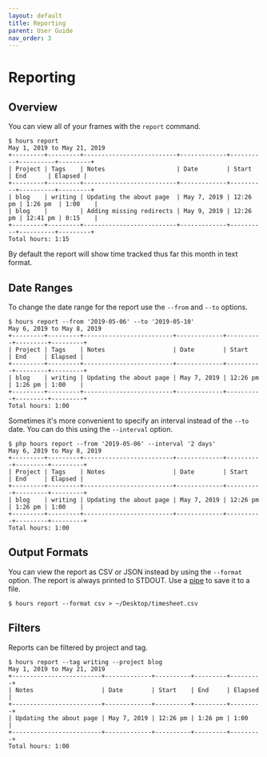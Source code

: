 ```yaml
---
layout: default
title: Reporting
parent: User Guide
nav_order: 3
---
```


# Reporting

## Overview

You can view all of your frames with the `report` command.

```
$ hours report
May 1, 2019 to May 21, 2019
+---------+---------+--------------------------+-------------+----------+----------+---------+
| Project | Tags    | Notes                    | Date        | Start    | End      | Elapsed |
+---------+---------+--------------------------+-------------+----------+----------+---------+
| blog    | writing | Updating the about page  | May 7, 2019 | 12:26 pm | 1:26 pm  | 1:00    |
| blog    |         | Adding missing redirects | May 9, 2019 | 12:26 pm | 12:41 pm | 0:15    |
+---------+---------+--------------------------+-------------+----------+----------+---------+
Total hours: 1:15
```

By default the report will show time tracked thus far this month in text format.

## Date Ranges

To change the date range for the report use the `--from` and `--to` options.

```
$ hours report --from '2019-05-06' --to '2019-05-10'
May 6, 2019 to May 8, 2019
+---------+---------+-------------------------+-------------+----------+---------+---------+
| Project | Tags    | Notes                   | Date        | Start    | End     | Elapsed |
+---------+---------+-------------------------+-------------+----------+---------+---------+
| blog    | writing | Updating the about page | May 7, 2019 | 12:26 pm | 1:26 pm | 1:00    |
+---------+---------+-------------------------+-------------+----------+---------+---------+
Total hours: 1:00
```

Sometimes it's more convenient to specify an interval instead of the `--to` date. You can do this using the `--interval` option.

```
$ php hours report --from '2019-05-06' --interval '2 days'
May 6, 2019 to May 8, 2019
+---------+---------+-------------------------+-------------+----------+---------+---------+
| Project | Tags    | Notes                   | Date        | Start    | End     | Elapsed |
+---------+---------+-------------------------+-------------+----------+---------+---------+
| blog    | writing | Updating the about page | May 7, 2019 | 12:26 pm | 1:26 pm | 1:00    |
+---------+---------+-------------------------+-------------+----------+---------+---------+
Total hours: 1:00
```

## Output Formats

You can view the report as CSV or JSON instead by using the `--format` option.  The report is always printed to STDOUT. Use a [pipe](https://en.wikipedia.org/wiki/Pipeline_%28Unix%29) to save it to a file.

```
$ hours report --format csv > ~/Desktop/timesheet.csv
```

## Filters

Reports can be filtered by project and tag.

```
$ hours report --tag writing --project blog
May 1, 2019 to May 21, 2019
+-------------------------+-------------+----------+---------+---------+
| Notes                   | Date        | Start    | End     | Elapsed |
+-------------------------+-------------+----------+---------+---------+
| Updating the about page | May 7, 2019 | 12:26 pm | 1:26 pm | 1:00    |
+-------------------------+-------------+----------+---------+---------+
Total hours: 1:00
```
